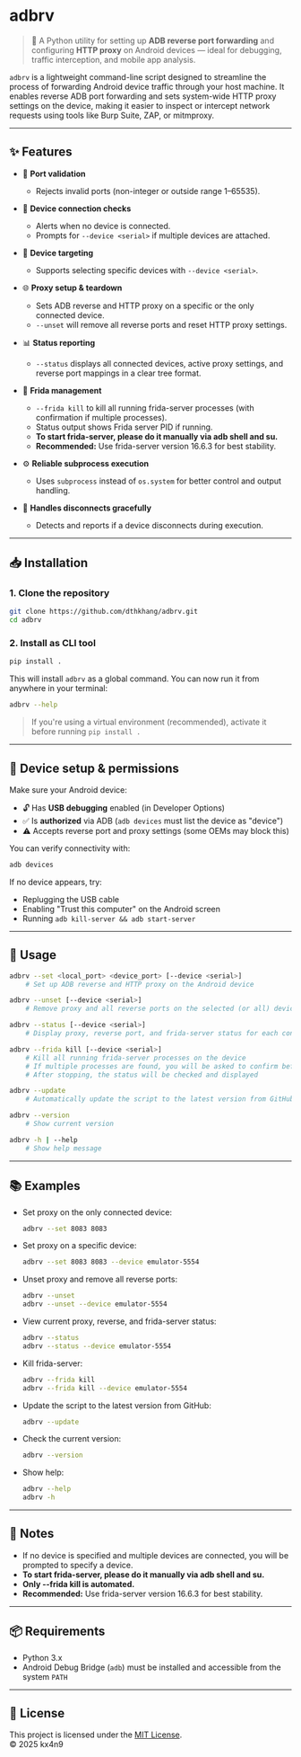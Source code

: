 # adbrv

> 🔄 A Python utility for setting up **ADB reverse port forwarding** and configuring **HTTP proxy** on Android devices — ideal for debugging, traffic interception, and mobile app analysis.

`adbrv` is a lightweight command-line script designed to streamline the process of forwarding Android device traffic through your host machine. It enables reverse ADB port forwarding and sets system-wide HTTP proxy settings on the device, making it easier to inspect or intercept network requests using tools like Burp Suite, ZAP, or mitmproxy.

---

## ✨ Features

- 🔢 **Port validation**
  - Rejects invalid ports (non-integer or outside range 1–65535).

- 📱 **Device connection checks**
  - Alerts when no device is connected.
  - Prompts for `--device <serial>` if multiple devices are attached.

- 🎯 **Device targeting**
  - Supports selecting specific devices with `--device <serial>`.

- 🌐 **Proxy setup & teardown**
  - Sets ADB reverse and HTTP proxy on a specific or the only connected device.
  - `--unset` will remove all reverse ports and reset HTTP proxy settings.

- 📊 **Status reporting**
  - `--status` displays all connected devices, active proxy settings, and reverse port mappings in a clear tree format.

- 🧩 **Frida management**
  - `--frida kill` to kill all running frida-server processes (with confirmation if multiple processes).
  - Status output shows Frida server PID if running.
  - **To start frida-server, please do it manually via adb shell and su.**
  - **Recommended:** Use frida-server version 16.6.3 for best stability.

- ⚙️ **Reliable subprocess execution**
  - Uses `subprocess` instead of `os.system` for better control and output handling.

- 🚫 **Handles disconnects gracefully**
  - Detects and reports if a device disconnects during execution.

---

## 📥 Installation

### 1. Clone the repository

```bash
git clone https://github.com/dthkhang/adbrv.git
cd adbrv
```

### 2. Install as CLI tool

```bash
pip install .
```

This will install `adbrv` as a global command. You can now run it from anywhere in your terminal:

```bash
adbrv --help
```

> If you're using a virtual environment (recommended), activate it before running `pip install .`

---

## 📱 Device setup & permissions

Make sure your Android device:

- 🔓 Has **USB debugging** enabled (in Developer Options)
- ✅ Is **authorized** via ADB (`adb devices` must list the device as "device")
- ⚠️ Accepts reverse port and proxy settings (some OEMs may block this)

You can verify connectivity with:

```bash
adb devices
```

If no device appears, try:

- Replugging the USB cable
- Enabling "Trust this computer" on the Android screen
- Running `adb kill-server && adb start-server`

---

## 🚀 Usage

```bash
adbrv --set <local_port> <device_port> [--device <serial>]
    # Set up ADB reverse and HTTP proxy on the Android device

adbrv --unset [--device <serial>]
    # Remove proxy and all reverse ports on the selected (or all) devices

adbrv --status [--device <serial>]
    # Display proxy, reverse port, and frida-server status for each connected device

adbrv --frida kill [--device <serial>]
    # Kill all running frida-server processes on the device
    # If multiple processes are found, you will be asked to confirm before killing all
    # After stopping, the status will be checked and displayed

adbrv --update
    # Automatically update the script to the latest version from GitHub

adbrv --version
    # Show current version

adbrv -h | --help
    # Show help message
```

---

## 📚 Examples

* Set proxy on the only connected device:

  ```bash
  adbrv --set 8083 8083
  ```

* Set proxy on a specific device:

  ```bash
  adbrv --set 8083 8083 --device emulator-5554
  ```

* Unset proxy and remove all reverse ports:

  ```bash
  adbrv --unset
  adbrv --unset --device emulator-5554
  ```

* View current proxy, reverse, and frida-server status:

  ```bash
  adbrv --status
  adbrv --status --device emulator-5554
  ```

* Kill frida-server:

  ```bash
  adbrv --frida kill
  adbrv --frida kill --device emulator-5554
  ```

* Update the script to the latest version from GitHub:

  ```bash
  adbrv --update
  ```

* Check the current version:

  ```bash
  adbrv --version
  ```

* Show help:

  ```bash
  adbrv --help
  adbrv -h
  ```

---

## 📝 Notes

- If no device is specified and multiple devices are connected, you will be prompted to specify a device.
- **To start frida-server, please do it manually via adb shell and su.**
- **Only --frida kill is automated.**
- **Recommended:** Use frida-server version 16.6.3 for best stability.

---

## 📦 Requirements

* Python 3.x
* Android Debug Bridge (`adb`) must be installed and accessible from the system `PATH`

---

## 📄 License

This project is licensed under the [MIT License](LICENSE).  
© 2025 kx4n9